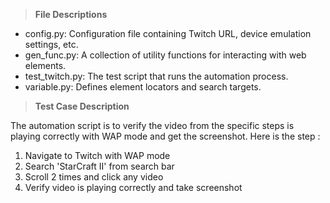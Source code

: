 > **File Descriptions**
- config.py: Configuration file containing Twitch URL, device emulation settings, etc.
- gen_func.py: A collection of utility functions for interacting with web elements.
- test_twitch.py: The test script that runs the automation process.
- variable.py: Defines element locators and search targets.





> **Test Case Description**

The automation script is to verify the video from the specific steps is playing correctly with WAP mode and get the screenshot.
Here is the step :
1. Navigate to Twitch with WAP mode
2. Search 'StarCraft II' from search bar 
3. Scroll 2 times and click any video
4. Verify video is playing correctly and take screenshot 
